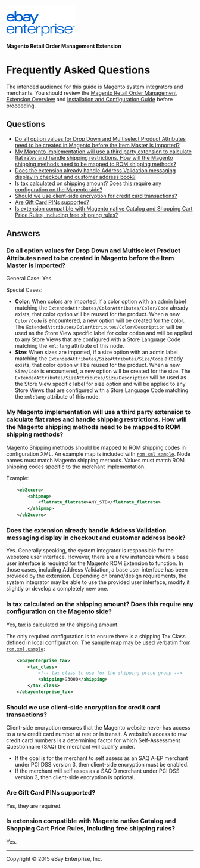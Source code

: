 ![eBay Enterprise](static/logo-vert.png)

**Magento Retail Order Management Extension**
# Frequently Asked Questions

The intended audience for this guide is Magento system integrators and merchants. You should review the [Magento Retail Order Management Extension Overview](OVERVIEW.md) and [Installation and Configuration Guide](INSTALL.md) before proceeding.

## Questions

- [Do all option values for Drop Down and Multiselect Product Attributes need to be created in Magento before the Item Master is imported?](#q1)
- [My Magento implementation will use a third party extension to calculate flat rates and handle shipping restrictions. How will the Magento shipping methods need to be mapped to ROM shipping methods?](#q2)
- [Does the extension already handle Address Validation messaging display in checkout and customer address book?](#q3)
- [Is tax calculated on shipping amount? Does this require any configuration on the Magento side?](#q4)
- [Should we use client-side encryption for credit card transactions?](#q5)
- [Are Gift Card PINs supported?](#q6)
- [Is extension compatible with Magento native Catalog and Shopping Cart Price Rules, including free shipping rules?](#q7)

## Answers

<a name="q1"></a>
### Do all option values for Drop Down and Multiselect Product Attributes need to be created in Magento before the Item Master is imported?

General Case: Yes.

Special Cases:

- **Color**: When colors are imported, if a color option with an admin label matching the `ExtendedAttributes/ColorAttributes/Color/Code` already exists, that color option will be reused for the product. When a new `Color/Code` is encountered, a new option will be created for the color. The `ExtendedAttributes/ColorAttributes/Color/Description` will be used as the Store View specific label for color option and will be applied to any Store Views that are configured with a Store Language Code matching the `xml:lang` attribute of this node.
- **Size**: When sizes are imported, if a size option with an admin label matching the `ExtendedAttributes/SizeAttributes/Size/Code` already exists, that color option will be reused for the product. When a new `Size/Code` is encountered, a new option will be created for the size. The `ExtendedAttributes/SizeAttributes/Size/Description` will be used as the Store View specific label for size option and will be applied to any Store Views that are configured with a Store Language Code matching the `xml:lang` attribute of this node.

<a name="q2"></a>
### My Magento implementation will use a third party extension to calculate flat rates and handle shipping restrictions. How will the Magento shipping methods need to be mapped to ROM shipping methods?

Magento Shipping methods should be mapped to ROM shipping codes in configuration XML. An example map is included with [`rom.xml.sample`](/src/app/etc/rom.xml.sample). Node names must match Magento shipping methods. Values must match ROM shipping codes specific to the merchant implementation.

Example:

```xml
	<eb2ccore>
		<shipmap>
			<flatrate_flatrate>ANY_STD</flatrate_flatrate>
		</shipmap>
	</eb2ccore>
```

<a name="q3"></a>
### Does the extension already handle Address Validation messaging display in checkout and customer address book?

Yes. Generally speaking, the system integrator is responsible for the webstore user interface. However, there are a few instances where a base user interface is required for the Magento ROM Extension to function. In those cases, including Address Validation, a base user interface has been provided by the extension. Depending on brand/design requirements, the system integrator may be able to use the provided user interface, modify it slightly or develop a completely new one.

<a name="q4"></a>
### Is tax calculated on the shipping amount? Does this require any configuration on the Magento side?

Yes, tax is calculated on the shipping amount.

The only required configuration is to ensure there is a shipping Tax Class defined in local configuration. The sample map may be used verbatim from [`rom.xml.sample`](/src/app/etc/rom.xml.sample):

```xml
	<ebayenterprise_tax>
		<tax_class>
			<!-- tax class to use for the shipping price group -->
			<shipping>93000</shipping>
		</tax_class>
	</ebayenterprise_tax>
```

<a name="q5"></a>
### Should we use client-side encryption for credit card transactions?

Client-side encryption ensures that the Magento website never has access to a raw credit card number at rest or in transit. A website’s access to raw credit card numbers is a determining factor for which Self-Assessment Questionnaire (SAQ) the merchant will qualify under.

- If the goal is for the merchant to self assess as an SAQ A-EP merchant under PCI DSS version 3, then client-side encryption must be enabled.
- If the merchant will self asses as a SAQ D merchant under PCI DSS version 3, then client-side encryption is optional.

<a name="q6"></a>
### Are Gift Card PINs supported?

Yes, they are required.

<a name="q7"></a>
### Is extension compatible with Magento native Catalog and Shopping Cart Price Rules, including free shipping rules?

Yes.

- - -
Copyright © 2015 eBay Enterprise, Inc.
